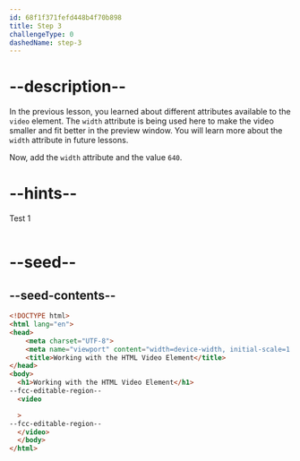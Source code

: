 ```yaml
---
id: 68f1f371fefd448b4f70b898
title: Step 3
challengeType: 0
dashedName: step-3
---
```


# --description--

In the previous lesson, you learned about different attributes
available to the `video` element. The `width` attribute is being
used here to make the video smaller and fit better in the preview window.
You will learn more about the `width` attribute in future lessons.

Now, add the `width` attribute and the value `640`.

# --hints--

Test 1

```js

```

# --seed--

## --seed-contents--

```html
<!DOCTYPE html>
<html lang="en">
<head>
    <meta charset="UTF-8">
    <meta name="viewport" content="width=device-width, initial-scale=1.0">
    <title>Working with the HTML Video Element</title>
</head>
<body>
  <h1>Working with the HTML Video Element</h1>
--fcc-editable-region--
  <video

  >
--fcc-editable-region--
  </video>
  </body>
</html>
```
